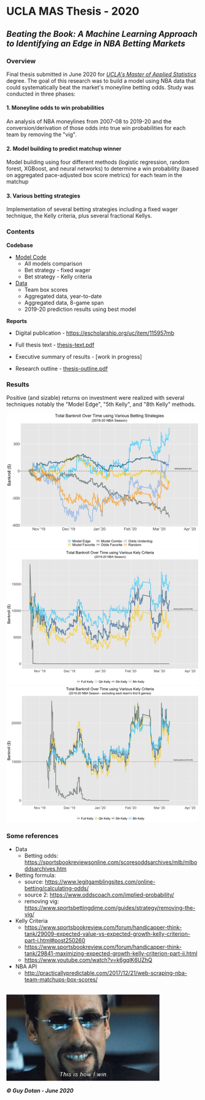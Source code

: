 # UCLA MAS Thesis - 2020
## _Beating the Book: A Machine Learning Approach to Identifying an Edge in NBA Betting Markets_

### Overview
Final thesis submitted in June 2020 for *[UCLA's Master of Applied Statistics](https://master.stat.ucla.edu/)* degree. The goal of this research was to build a model using NBA data that could systematically beat the market's moneyline betting odds. Study was conducted in three phases:

#### 1. Moneyline odds to win probabilities
An analysis of NBA moneylines from 2007-08 to 2019-20 and the conversion/derivation of those odds into true win probabilities for each team by removing the "vig".

#### 2. Model building to predict matchup winner
Model building using four different methods (logistic regression, random forest, XGBoost, and neural networks) to determine a win probability (based on aggregated pace-adjusted box score metrics) for each team in the matchup

#### 3. Various betting strategies 
Implementation of several betting strategies including a fixed wager technique, the Kelly criteria, plus several fractional Kellys.  


### Contents

**Codebase** 

* [Model Code](https://github.com/guy-dotan/uclathesis/tree/master/code)
	* All models comparison
	* Bet strategy - fixed wager
	* Bet strategy - Kelly criteria
* [Data](https://github.com/guy-dotan/uclathesis/tree/master/data)
	* Team box scores
	* Aggregated data, year-to-date
	* Aggregated data, 8-game span
	* 2019-20 prediction results using best model

**Reports**

* Digital publication - https://escholarship.org/uc/item/115957mb

* Full thesis text -  [thesis-text.pdf](https://github.com/guy-dotan/uclathesis/blob/master/thesis-text.pdf)

* Executive summary of results -  \[work in progress\]
 
* Research outline - [thesis-outline.pdf](https://github.com/guy-dotan/uclathesis/blob/master/thesis-outline.pdf)

### Results
Positive (and sizable) returns on investment were realized with several techniques notably the "Model Edge", "5th Kelly", and "8th Kelly" methods.

<p align = "center">
<kbd>
<img src="images/bet-perf-fixed-final.png" alt = "bet results fixed" width = "600" />
</kbd>

<kbd>
<img src="images/bet-perf-kc-final.png" alt = "bet results kelly" width = "600" />
</kbd>

<kbd>
<img src="images/bet-perf-kc-final2.png" alt = "bet results kelly 2" width = "600" />
</kbd>

</p>

### Some references
* Data
	* Betting odds: https://sportsbookreviewsonline.com/scoresoddsarchives/mlb/mlboddsarchives.htm
* Betting formula:
	* source: https://www.legitgamblingsites.com/online-betting/calculating-odds/
	* source 2: https://www.oddscoach.com/implied-probability/
	* removing vig: https://www.sportsbettingdime.com/guides/strategy/removing-the-vig/ 
* Kelly Criteria
	* https://www.sportsbookreview.com/forum/handicapper-think-tank/29009-expected-value-vs-expected-growth-kelly-criterion-part-i.html#post250260
	* https://www.sportsbookreview.com/forum/handicapper-think-tank/29841-maximizing-expected-growth-kelly-criterion-part-ii.html
	* https://www.youtube.com/watch?v=k6gqlK6UZhQ
* NBA API
	* http://practicallypredictable.com/2017/12/21/web-scraping-nba-team-matchups-box-scores/

<br/>

<img src="images/uncut.jpg" alt = "uncut gems" width = "400" />

___&copy; Guy Dotan - June 2020___
